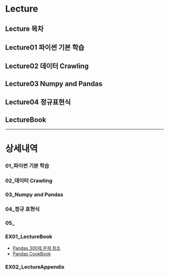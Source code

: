 # Lecture

## Lecture 목차

## Lecture01 파이썬 기본 학습

## Lecture02 데이터 Crawling

## Lecture03 Numpy and Pandas

## Lecture04 정규표현식

## LectureBook

---
# 상세내역

### 01_파이썬 기본 학습

### 02_데이터 Crawling

### 03_Numpy and Pandas

### 04_정규 표현식

### 05_

### EX01_LectureBook

- [Pandas 300제 문제 참조](https://wikidocs.net/book/4852)
- [Pandas CookBook](http://www.acornpub.co.kr/book/pandas-cookbook-2e)

### EX02_LectureAppendix

    